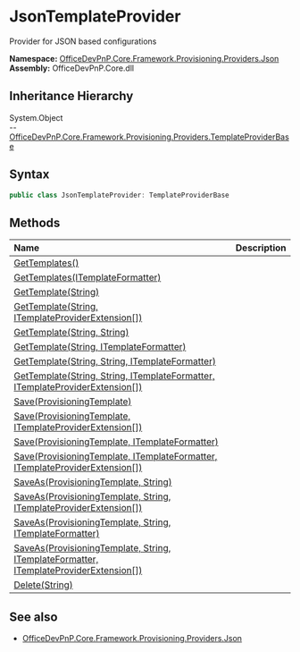 # JsonTemplateProvider
Provider for JSON based configurations  

**Namespace:** [OfficeDevPnP.Core.Framework.Provisioning.Providers.Json](OfficeDevPnP.Core.Framework.Provisioning.Providers.Json.md)  
**Assembly:** OfficeDevPnP.Core.dll  
## Inheritance Hierarchy
System.Object  
-- [OfficeDevPnP.Core.Framework.Provisioning.Providers.TemplateProviderBase](OfficeDevPnP.Core.Framework.Provisioning.Providers.TemplateProviderBase.md)
## Syntax
```C#
public class JsonTemplateProvider: TemplateProviderBase
```
## Methods
|**Name**|**Description**|
|:-----|:-----|
| [GetTemplates()](OfficeDevPnP.Core.Framework.Provisioning.Providers.Json.JsonTemplateProvider.637E3E6B.md) | 
| [GetTemplates(ITemplateFormatter)](OfficeDevPnP.Core.Framework.Provisioning.Providers.Json.JsonTemplateProvider.57D85359.md) | 
| [GetTemplate(String)](OfficeDevPnP.Core.Framework.Provisioning.Providers.Json.JsonTemplateProvider.63314BCB.md) | 
| [GetTemplate(String, ITemplateProviderExtension[])](OfficeDevPnP.Core.Framework.Provisioning.Providers.Json.JsonTemplateProvider.87E64E45.md) | 
| [GetTemplate(String, String)](OfficeDevPnP.Core.Framework.Provisioning.Providers.Json.JsonTemplateProvider.787AC00E.md) | 
| [GetTemplate(String, ITemplateFormatter)](OfficeDevPnP.Core.Framework.Provisioning.Providers.Json.JsonTemplateProvider.5AB3AFB3.md) | 
| [GetTemplate(String, String, ITemplateFormatter)](OfficeDevPnP.Core.Framework.Provisioning.Providers.Json.JsonTemplateProvider.250DCB85.md) | 
| [GetTemplate(String, String, ITemplateFormatter, ITemplateProviderExtension[])](OfficeDevPnP.Core.Framework.Provisioning.Providers.Json.JsonTemplateProvider.CC9B66FA.md) | 
| [Save(ProvisioningTemplate)](OfficeDevPnP.Core.Framework.Provisioning.Providers.Json.JsonTemplateProvider.DA61C130.md) | 
| [Save(ProvisioningTemplate, ITemplateProviderExtension[])](OfficeDevPnP.Core.Framework.Provisioning.Providers.Json.JsonTemplateProvider.1C9D227E.md) | 
| [Save(ProvisioningTemplate, ITemplateFormatter)](OfficeDevPnP.Core.Framework.Provisioning.Providers.Json.JsonTemplateProvider.36E39E3.md) | 
| [Save(ProvisioningTemplate, ITemplateFormatter, ITemplateProviderExtension[])](OfficeDevPnP.Core.Framework.Provisioning.Providers.Json.JsonTemplateProvider.575209B6.md) | 
| [SaveAs(ProvisioningTemplate, String)](OfficeDevPnP.Core.Framework.Provisioning.Providers.Json.JsonTemplateProvider.C088C3C5.md) | 
| [SaveAs(ProvisioningTemplate, String, ITemplateProviderExtension[])](OfficeDevPnP.Core.Framework.Provisioning.Providers.Json.JsonTemplateProvider.3B2E8CC2.md) | 
| [SaveAs(ProvisioningTemplate, String, ITemplateFormatter)](OfficeDevPnP.Core.Framework.Provisioning.Providers.Json.JsonTemplateProvider.3AE34207.md) | 
| [SaveAs(ProvisioningTemplate, String, ITemplateFormatter, ITemplateProviderExtension[])](OfficeDevPnP.Core.Framework.Provisioning.Providers.Json.JsonTemplateProvider.C9910F96.md) | 
| [Delete(String)](OfficeDevPnP.Core.Framework.Provisioning.Providers.Json.JsonTemplateProvider.CF3D39FD.md) | 
## See also
- [OfficeDevPnP.Core.Framework.Provisioning.Providers.Json](OfficeDevPnP.Core.Framework.Provisioning.Providers.Json.md)
